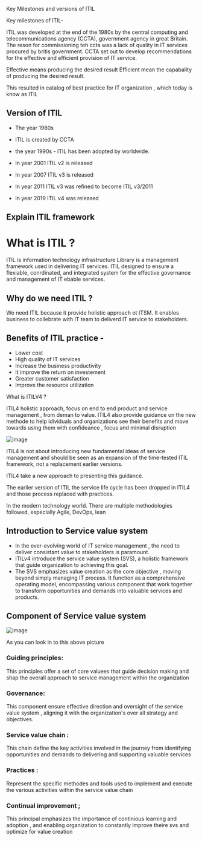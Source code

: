 Key Milestones and versions of ITIL

Key milestones of ITIL-

ITIL was developed at the end of the 1980s by the central computing and telecommunications agency (CCTA), government agency in great Britain.
The reson for commissioning teh ccta was a lack of quality in IT services procured by britis government.
CCTA set out to develop recommendations for the effective and efficient provision of IT service.

 Effective means producing the desired result 
 Efficient mean the capabality  of producing the desired result.

  This resulted in catalog of best practice for IT organization , which today is know as ITIL

  ## Version of ITIL

  - The year 1980s
  - ITIL is created by CCTA
  - the year 1990s - ITIL has been adopted by worldwide.

  - In year 2001 ITIL v2  is released
  - In year 2007 ITIL v3  is released
  - In year 2011 ITIL v3  was refined to become ITIL v3/2011
 - In year 2019 ITIL v4  was released


## Explain ITIL framework

# What is ITIL ?

ITIL is information technology infrastructure Library is a management framework used in delivering IT services.
ITIL designed to ensure a flexiable, conrdinated, and integrated system for the effective governance and management of IT ebable services.


## Why do we need ITIL ?

We need ITIL because it provide holistic approach ot ITSM. It enables business to collebrate with IT team to deliverd IT service to stakeholders.

## Benefits of ITIL practice -

- Lower cost
- High quality of IT services
- Increase the business productivity
- It improve the return on investement
- Greater customer satisfaction
- Improve the resource utilization

What is ITILV4 ?

ITIL4 holistic approach, focus on end to end product and service management , from deman to value. ITIL4 also provide guidance on the new methode to help idividuals and organizations see their benefits and move towards using them with confideance , focus and minimal disruption

![image](https://github.com/user-attachments/assets/fd9e7d07-3396-439f-b3f2-da28f30530de)

ITIL4 is not about introducing new fundamental ideas of service management and should be seen as an expansion of the time-tested ITIL framework, not a replacement earlier versions.

ITIL4 take a new approach to presenting this guidance.

The earlier version of ITIL the service life cycle has been dropped in ITIL4 and those process replaced with practices.

In the modern technology world. There are multiple methodologies followed, especially 
Agile, DevOps, lean


## Introduction to Service value system 

- In the ever-evolving world of IT service management , the need to deliver consistant value to stakeholders is paramount.
- ITILv4 introduce the service value system (SVS), a holistic framework that guide organization to achieving this goal.
- The SVS emphasizes value creation as the core objective , moving beyond simply managing IT process. It function as a comprehensive operating model, encompassing various component that work together to transform opportunities and demands into valuable services and products.



## Component of Service value system 


![image](https://github.com/user-attachments/assets/2281a378-347e-4625-a155-487ee303d7b8)

As you can look in to this above picture  

### Guiding principles:

This principles offer a set of core valuees  that guide decision making and shap the overall approach to service management within the organization 

### Governance:

This component ensure effective direction and oversight of the service value system , aligning it with the organization's over all strategy and objectives.

### Service value chain :

This chain define the key activities involved in the journey from identifying opportunities and demands to delivering and supporting valuable services

### Practices :

Represent the specific methodes and tools used to implement and execute the various activities within the service value chain 

### Continual improvement ;

This principal emphasizes the importance of continious learning and adoption , and enabling organization to constantly improve theire svs and optimize for value creation 









